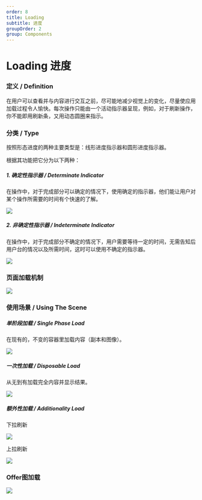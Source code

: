 ```yaml
---
order: 8
title: Loading
subtitle: 进度
groupOrder: 2
group: Components
---
```


# Loading 进度

  
  


### 定义 / Definition

  
  


在用户可以查看并与内容进行交互之前，尽可能地减少视觉上的变化，尽量使应用加载过程令人愉快。每次操作只能由一个活动指示器呈现，例如，对于刷新操作，你不能即用刷新条，又用动态圆圈来指示。

  
  


### 分类 / Type

  


按照形态进度的两种主要类型是：线形进度指示器和圆形进度指示器。

根据其功能把它分为以下两种：

  
  


##### 1. 确定性指示器 / Determinate Indicator

  
  


在操作中，对于完成部分可以确定的情况下，使用确定的指示器，他们能让用户对某个操作所需要的时间有个快速的了解。

![](https://img.alicdn.com/tfs/TB1mFWAeYGYBuNjy0FoXXciBFXa-900-100.png)  


##### 2. 非确定性指示器 / Indeterminate Indicator

  


在操作中，对于完成部分不确定的情况下，用户需要等待一定的时间，无需告知后用户台的情况以及所需时间，这时可以使用不确定的指示器。

![](https://img.alicdn.com/tfs/TB1kVWAeYGYBuNjy0FoXXciBFXa-900-100.png)

  
  


### 页面加载机制

![](https://img.alicdn.com/tfs/TB1oOvje4GYBuNjy0FnXXX5lpXa-560-242.png)

  
  


### 使用场景 / Using The Scene

  
  


##### 单阶段加载 / Single Phase Load

  


在现有的，不变的容器里加载内容（副本和图像）。

![](https://img.alicdn.com/tfs/TB1g55Fe9CWBuNjy0FhXXb6EVXa-900-619.png)

  
  


##### 一次性加载 / Disposable Load

  


从无到有加载完全内容并显示结果。

![](https://img.alicdn.com/tfs/TB12b2beY9YBuNjy0FgXXcxcXXa-900-1531.png)

  
  


##### 额外性加载 / Additionality Load

  
  


下拉刷新

![](https://img.alicdn.com/tfs/TB1_9Dbe49YBuNjy0FfXXXIsVXa-900-619.png)

  


上拉刷新

![](https://img.alicdn.com/tfs/TB101.ke9BYBeNjy0FeXXbnmFXa-900-619.png)  
  


### Offer图加载

![](https://img.alicdn.com/tfs/TB1MXe0e1OSBuNjy0FdXXbDnVXa-881-221.png)

